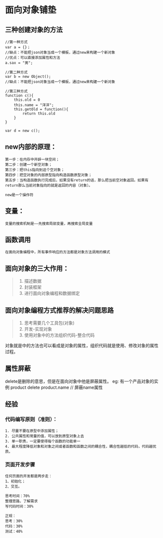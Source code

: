 # 面向对象铺垫

## 三种创建对象的方法

    //第一种方式
    var a = {}；
    //缺点：不能把json对象当成一个模板，通过new来构建一个新对象
    //优点：可以直接添加属性和方法
    a.sax = "男";

    //第二种方式
    var b = new Object();
    //缺点：不能把json对象当成一个模板，通过new来构建一个新对象

    //第三种方式
    function c(){
        this.old = 0
        this.name = "洋洋";
        this.getOld = function(){
            return this.old
        }
    }

    var d = new c();

## new内部的原理：

    第一步：在内存中开辟一块空间；
    第二步：创建一个新空对象；
    第三步：把this指向到这个空对象；
    第四步：把空对象的内部原型指向构造函数原型对象；
    第五步：当构造函数执行完成后，如果没有return的话，那么把当前空对象返回。如果有return那么当前对象指向的就是返回的内容（对象）。
  
    new是一个操作符

## 变量：

    变量的搜索机制是——先搜索局部变量，再搜索全局变量


## 函数调用

    在面向对象编程中，所有事件响应的方法都是对象方法调用的模式

## 面向对象的三大作用：

> 1. 描述数据
> 2. 封装框架
> 3. 进行面向对象编程和数据绑定

## 面向对象编程方式推荐的解决问题思路

> 1. 思考需要几个工具包(对象)
> 2. 开发-实现对象
> 3. 使用对象中的方法组织代码-整合代码

对象就是中的方法也可以看成是对象的属性，组织代码就是使用、修改对象的属性过程。

## 属性屏蔽

delete是删除的意思，但是在面向对象中他是屏蔽属性。
eg: 有一个产品对象的实例 product
delete product.name // 屏蔽name属性

## 经验

### 代码编写原则（准则）：

    1. 尽量不要在原型中添加属性；
    2. 公共属性和常量的值，可以放到原型对象上去
    3. 单一职责，一定要使得每个函数的功能单一
    4. 最大程度降低对象和对象之间或者函数和函数之间的耦合性，耦合性越低的代码，代码越优质。

### 页面开发步骤

    任何页面的开发都是两步走：
    1、初始化；
    2、交互。

    思考时间：70%
    整理思路，了解需求
    写代码时间：30%

    正规：
    思考：30%
    代码：30%
    测试：40%
